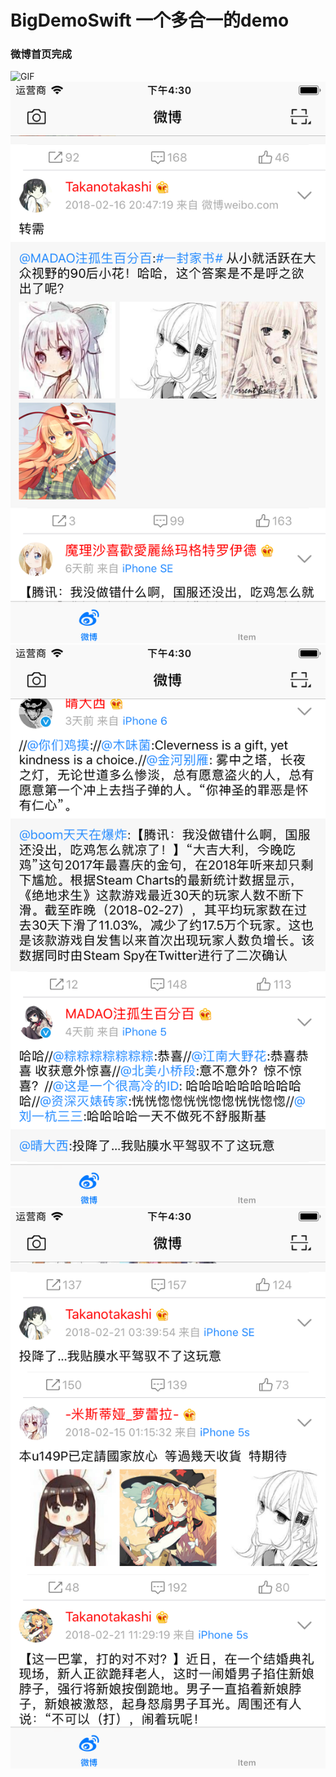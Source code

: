 # BigDemoSwift 一个多合一的demo

### 微博首页完成
![GIF](https://github.com/ame017/BigDemoSwift/blob/master/DisplayImage/weibo.gif)
<br>
![微博](https://github.com/ame017/BigDemoSwift/blob/master/DisplayImage/Simulator%20Screen%20Shot%20-%20iPhone%206s%20-%202018-02-28%20at%2016.30.15.png)
<br>
![微博](https://github.com/ame017/BigDemoSwift/blob/master/DisplayImage/Simulator%20Screen%20Shot%20-%20iPhone%206s%20-%202018-02-28%20at%2016.30.27.png)
<br>
![微博](https://github.com/ame017/BigDemoSwift/blob/master/DisplayImage/Simulator%20Screen%20Shot%20-%20iPhone%206s%20-%202018-02-28%20at%2016.30.40.png)
